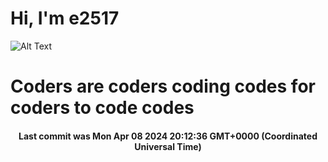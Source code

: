 # Hi, I'm e2517

![Alt Text](https://github.com/E2517/e2517/blob/master/images/background.gif)

# Coders are coders coding codes for coders to code codes

<h4 align="center">Last commit was Mon Apr 08 2024 20:12:36 GMT+0000 (Coordinated Universal Time)</h4>
